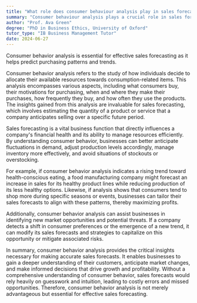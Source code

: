 ```yaml
---
title: "What role does consumer behaviour analysis play in sales forecasting?"
summary: "Consumer behaviour analysis plays a crucial role in sales forecasting by predicting purchasing patterns and trends."
author: "Prof. Ava Green"
degree: "PhD in Business Ethics, University of Oxford"
tutor_type: "IB Business Management Tutor"
date: 2024-06-27
---
```


Consumer behavior analysis is essential for effective sales forecasting as it helps predict purchasing patterns and trends.

Consumer behavior analysis refers to the study of how individuals decide to allocate their available resources towards consumption-related items. This analysis encompasses various aspects, including what consumers buy, their motivations for purchasing, when and where they make their purchases, how frequently they buy, and how often they use the products. The insights gained from this analysis are invaluable for sales forecasting, which involves estimating the quantity of a product or service that a company anticipates selling over a specific future period.

Sales forecasting is a vital business function that directly influences a company's financial health and its ability to manage resources efficiently. By understanding consumer behavior, businesses can better anticipate fluctuations in demand, adjust production levels accordingly, manage inventory more effectively, and avoid situations of stockouts or overstocking.

For example, if consumer behavior analysis indicates a rising trend toward health-conscious eating, a food manufacturing company might forecast an increase in sales for its healthy product lines while reducing production of its less healthy options. Likewise, if analysis shows that consumers tend to shop more during specific seasons or events, businesses can tailor their sales forecasts to align with these patterns, thereby maximizing profits.

Additionally, consumer behavior analysis can assist businesses in identifying new market opportunities and potential threats. If a company detects a shift in consumer preferences or the emergence of a new trend, it can modify its sales forecasts and strategies to capitalize on this opportunity or mitigate associated risks.

In summary, consumer behavior analysis provides the critical insights necessary for making accurate sales forecasts. It enables businesses to gain a deeper understanding of their customers, anticipate market changes, and make informed decisions that drive growth and profitability. Without a comprehensive understanding of consumer behavior, sales forecasts would rely heavily on guesswork and intuition, leading to costly errors and missed opportunities. Therefore, consumer behavior analysis is not merely advantageous but essential for effective sales forecasting.
    